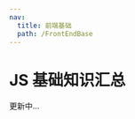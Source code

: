 ```yaml
---
nav:
  title: 前端基础
  path: /FrontEndBase
---
```


<!-- ## Foo

Demo:

```tsx
import React from 'react';
import { Foo } from 'dumi-lib';

export default () => <Foo title="First Demo" />;
```

More skills for writing demo: https://d.umijs.org/guide/demo-principle -->


# JS 基础知识汇总
更新中...